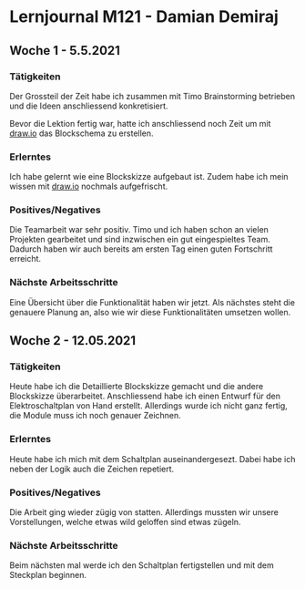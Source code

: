 # Lernjournal M121 - Damian Demiraj

## Woche 1 - 5.5.2021

### Tätigkeiten

Der Grossteil der Zeit habe ich zusammen mit Timo Brainstorming betrieben und die Ideen anschliessend konkretisiert. 

Bevor die Lektion fertig war, hatte ich anschliessend noch Zeit um mit [draw.io](https://draw.io) das Blockschema zu erstellen.

### Erlerntes

Ich habe gelernt wie eine Blockskizze aufgebaut ist. Zudem habe ich mein wissen mit [draw.io](https://draw.io) nochmals aufgefrischt.

### Positives/Negatives

Die Teamarbeit war sehr positiv. Timo und ich haben schon an vielen Projekten gearbeitet und sind inzwischen ein gut eingespieltes Team. Dadurch haben wir auch bereits am ersten Tag einen guten Fortschritt erreicht.

### Nächste Arbeitsschritte

 Eine Übersicht über die Funktionalität haben wir jetzt. Als nächstes steht die genauere Planung an, also wie wir diese Funktionalitäten umsetzen wollen.

## Woche 2 - 12.05.2021

### Tätigkeiten

Heute habe ich die Detaillierte Blockskizze gemacht und die andere Blockskizze überarbeitet. Anschliessend habe ich einen Entwurf für den Elektroschaltplan von Hand erstellt. Allerdings wurde ich nicht ganz fertig, die Module muss ich noch genauer Zeichnen.

### Erlerntes

Heute habe ich mich mit dem Schaltplan auseinandergesezt. Dabei habe ich neben der Logik auch die Zeichen repetiert.

### Positives/Negatives

Die Arbeit ging wieder zügig von statten. Allerdings mussten wir unsere Vorstellungen, welche etwas wild geloffen sind etwas zügeln.

### Nächste Arbeitsschritte

Beim nächsten mal werde ich den Schaltplan fertigstellen und mit dem Steckplan beginnen.
